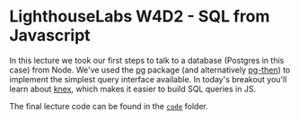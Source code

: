 # LighthouseLabs W4D2 - SQL from Javascript

In this lecture we took our first steps to talk to a database (Postgres in this
case) from Node. We've used the [pg](https://www.npmjs.com/package/pg) package
(and alternatively [pg-then](https://www.npmjs.com/package/pg-then)) to
implement the simplest query interface available. In today's breakout you'll
learn about [knex](https://www.npmjs.com/package/knex), which makes it easier to
build SQL queries in JS.

The final lecture code can be found in the [`code`](code/) folder.

